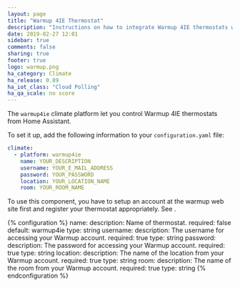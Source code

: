 ```yaml
---
layout: page
title: "Warmup 4IE Thermostat"
description: "Instructions on how to integrate Warmup 4IE thermostats within Home Assistant."
date: 2019-02-27 12:01
sidebar: true
comments: false
sharing: true
footer: true
logo: warmup.png
ha_category: Climate
ha_release: 0.89
ha_iot_class: "Cloud Polling" 
ha_qa_scale: no score
---
```



The `warmup4ie` climate platform let you control Warmup 4IE thermostats from Home Assistant.

To set it up, add the following information to your `configuration.yaml` file:

```yaml
climate:
  - platform: warmup4ie
    name: YOUR_DESCRIPTION
    username: YOUR_E_MAIL_ADDRESS
    password: YOUR_PASSWORD
    location: YOUR_LOCATION_NAME
    room: YOUR_ROOM_NAME
```
<p class='note'>
To use this component, you have to setup an account at the warmup web site first and register your thermostat appropriately. See <https://my.warmup.com/login>.
</p>

{% configuration %}
name:
  description: Name of thermostat.
  required: false
  default: warmup4ie
  type: string
username:
  description: The username for accessing your Warmup account.
  required: true
  type: string
password:
  description: The password for accessing your Warmup account.
  required: true
  type: string
location:
  description: The name of the location from your Warmup account.
  required: true
  type: string
room:
  description: The name of the room from your Warmup account.
  required: true
  type: string
{% endconfiguration %}
